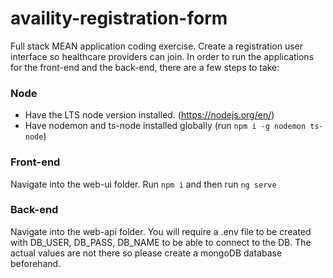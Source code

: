 # availity-registration-form

Full stack MEAN application coding exercise. Create a registration user interface so healthcare providers can join. In order to run the applications for the front-end and the back-end, there are a few steps to take:

### Node

- Have the LTS node version installed. (https://nodejs.org/en/)
- Have nodemon and ts-node installed globally (run `npm i -g nodemon ts-node`)

### Front-end

Navigate into the web-ui folder. Run `npm i` and then run `ng serve`

### Back-end

Navigate into the web-api folder. You will require a .env file to be created with DB_USER, DB_PASS, DB_NAME to be able to connect to the DB. The actual values are not there so please create a mongoDB database beforehand. 
